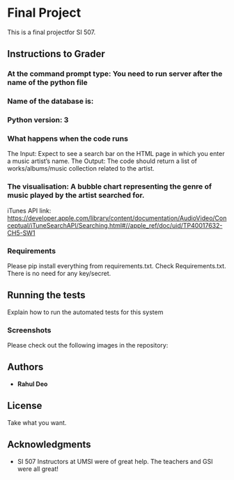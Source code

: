 # Final Project

This is a final projectfor SI 507.

## Instructions to Grader

### At the command prompt type: You need to run server after the name of the python file
### Name of the database is:


### Python version: 3


### What happens when the code runs
The Input: Expect to see a search bar on the HTML page in which you enter a music artist’s name. 
The Output: The code should return a list of works/albums/music collection related to the artist. 
### The visualisation: A bubble chart representing the genre of music played by the artist searched for.
iTunes API link:  https://developer.apple.com/library/content/documentation/AudioVideo/Conceptual/iTuneSearchAPI/Searching.html#//apple_ref/doc/uid/TP40017632-CH5-SW1

### Requirements

Please pip install everything from requirements.txt. Check Requirements.txt.
There is no need for any key/secret.


## Running the tests

Explain how to run the automated tests for this system

### Screenshots

Please check out the following images in the repository:

## Authors

* **Rahul Deo** 

## License

Take what you want.

## Acknowledgments

* SI 507 Instructors at UMSI were of great help. The teachers and GSI were all great!










